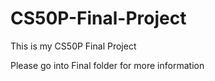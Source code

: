 # CS50P-Final-Project
This is my CS50P Final Project

Please go into Final folder for more information
